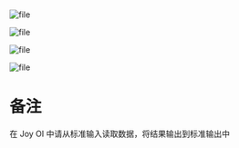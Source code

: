 # 
![file](/source/joyoi/noip2017-jump/img/aHR0cDovL2FwaS5vai5qb3lvaS5jbi9hcGkvZmlsZS9kb3dubG9hZC8wMDg0MjNiOC0zYjY1LTEwMDgtNGIwNS0xZDY0MDg4MmJjNWI=)

![file](/source/joyoi/noip2017-jump/img/aHR0cDovL2FwaS5vai5qb3lvaS5jbi9hcGkvZmlsZS9kb3dubG9hZC8wMDg0MjNiOC0zZjk3LTEwMjYtNGQwNS0xZDY0ZTYxNGVmNWY=)

![file](/source/joyoi/noip2017-jump/img/aHR0cDovL2FwaS5vai5qb3lvaS5jbi9hcGkvZmlsZS9kb3dubG9hZC8wMDg0MjNiOC00M2RkLTEwMWItNjQwNS0xZDY0NWI2YTM0NjQ=)

![file](/source/joyoi/noip2017-jump/img/aHR0cDovL2FwaS5vai5qb3lvaS5jbi9hcGkvZmlsZS9kb3dubG9hZC8wMDg0MjNiOC00NzgwLTEwMWMtODYwNS0xZDY0ZGMzMmQ4Njc=)


# 备注
在 Joy OI 中请从标准输入读取数据，将结果输出到标准输出中

